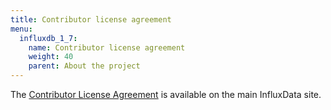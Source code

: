 ```yaml
---
title: Contributor license agreement
menu:
  influxdb_1_7:
    name: Contributor license agreement
    weight: 40
    parent: About the project
---
```


The [Contributor License Agreement](https://www.influxdata.com/legal/cla/) is available on the main InfluxData site.
